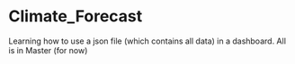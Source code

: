 # Climate_Forecast
Learning how to use a json file (which contains all data) in a dashboard.
All is in Master (for now)

